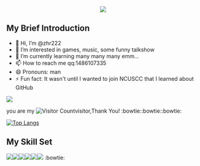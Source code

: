<p align="center">
<img src="https://capsule-render.vercel.app/api?type=waving&color=timeGradient&height=300&&section=header&text={HELLO}&fontSize=90&fontAlign=50&fontAlignY=30&desc={I'm zhang hanrui}&descAlign=50&descSize=30&descAlignY=60&animation=twinkling" />
</p>



## My Brief Introduction
- 👋 Hi, I’m @zhr222
- 👀 I’m interested in games, music, some funny talkshow
- 🌱 I’m currently learning many many many emm...
- 📫 How to reach me  qq:1486107335
- 😄 Pronouns: man
- ⚡ Fun fact: It wasn't until I wanted to join NCUSCC that I learned about GitHub

![](https://github-readme-stats.vercel.app/api?username=zhr222&show_icons=true&theme=transparent)

you are my ![Visitor Count](https://profile-counter.glitch.me/zhr222/count.svg)visitor,Thank You! :bowtie::bowtie::bowtie:

[![Top Langs](https://github-readme-stats.vercel.app/api/top-langs/?username=zhr222)](https://github.com/zhr222/github-readme-stats)
## My Skill Set

![](https://img.shields.io/badge/C%2B%2B-00599C?style=for-the-badge&logo=c%2B%2B&logoColor=white)![](https://img.shields.io/badge/Java-ED8B00?style=for-the-badge&logo=openjdk&logoColor=white)![](https://img.shields.io/badge/Python-3776AB?style=for-the-badge&logo=python&logoColor=white)![](https://img.shields.io/badge/Rust-000000?style=for-the-badge&logo=rust&logoColor=white)![](https://img.shields.io/badge/Cent%20OS-262577?style=for-the-badge&logo=CentOS&logoColor=white)![](https://img.shields.io/badge/Linux-FCC624?style=for-the-badge&logo=linux&logoColor=black)
:bowtie:
<!---
zhr222/zhr222 is a ✨ special ✨ repository because its `README.md` (this file) appears on your GitHub profile.
You can click the Preview link to take a look at your changes.
--->




